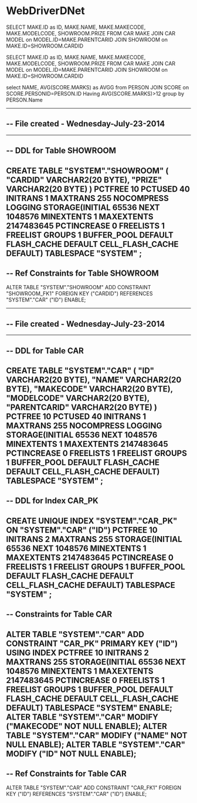 WebDriverDNet
=============

SELECT
  MAKE.ID as ID,
  MAKE.NAME,
  MAKE.MAKECODE,
  MAKE.MODELCODE,
  SHOWROOM.PRIZE
FROM
  CAR MAKE JOIN CAR MODEL on MODEL.ID=MAKE.PARENTCARID JOIN SHOWROOM on MAKE.ID=SHOWROOM.CARDID



SELECT
  MAKE.ID as ID,
  MAKE.NAME,
  MAKE.MAKECODE,
  MAKE.MODELCODE,
  SHOWROOM.PRIZE
FROM
  CAR MAKE JOIN CAR MODEL on MODEL.ID=MAKE.PARENTCARID JOIN SHOWROOM on MAKE.ID=SHOWROOM.CARDID	



select NAME, AVG(SCORE.MARKS) as AVGG from PERSON JOIN SCORE on SCORE.PERSONID=PERSON.ID Having AVG(SCORE.MARKS)>12 group by PERSON.Name


--------------------------------------------------------
--  File created - Wednesday-July-23-2014   
--------------------------------------------------------
--------------------------------------------------------
--  DDL for Table SHOWROOM
--------------------------------------------------------

  CREATE TABLE "SYSTEM"."SHOWROOM" 
   (	"CARDID" VARCHAR2(20 BYTE), 
	"PRIZE" VARCHAR2(20 BYTE)
   ) PCTFREE 10 PCTUSED 40 INITRANS 1 MAXTRANS 255 NOCOMPRESS LOGGING
  STORAGE(INITIAL 65536 NEXT 1048576 MINEXTENTS 1 MAXEXTENTS 2147483645
  PCTINCREASE 0 FREELISTS 1 FREELIST GROUPS 1 BUFFER_POOL DEFAULT FLASH_CACHE DEFAULT CELL_FLASH_CACHE DEFAULT)
  TABLESPACE "SYSTEM" ;
--------------------------------------------------------
--  Ref Constraints for Table SHOWROOM
--------------------------------------------------------

  ALTER TABLE "SYSTEM"."SHOWROOM" ADD CONSTRAINT "SHOWROOM_FK1" FOREIGN KEY ("CARDID")
	  REFERENCES "SYSTEM"."CAR" ("ID") ENABLE;







--------------------------------------------------------
--  File created - Wednesday-July-23-2014   
--------------------------------------------------------
--------------------------------------------------------
--  DDL for Table CAR
--------------------------------------------------------

  CREATE TABLE "SYSTEM"."CAR" 
   (	"ID" VARCHAR2(20 BYTE), 
	"NAME" VARCHAR2(20 BYTE), 
	"MAKECODE" VARCHAR2(20 BYTE), 
	"MODELCODE" VARCHAR2(20 BYTE), 
	"PARENTCARID" VARCHAR2(20 BYTE)
   ) PCTFREE 10 PCTUSED 40 INITRANS 1 MAXTRANS 255 NOCOMPRESS LOGGING
  STORAGE(INITIAL 65536 NEXT 1048576 MINEXTENTS 1 MAXEXTENTS 2147483645
  PCTINCREASE 0 FREELISTS 1 FREELIST GROUPS 1 BUFFER_POOL DEFAULT FLASH_CACHE DEFAULT CELL_FLASH_CACHE DEFAULT)
  TABLESPACE "SYSTEM" ;
--------------------------------------------------------
--  DDL for Index CAR_PK
--------------------------------------------------------

  CREATE UNIQUE INDEX "SYSTEM"."CAR_PK" ON "SYSTEM"."CAR" ("ID") 
  PCTFREE 10 INITRANS 2 MAXTRANS 255 
  STORAGE(INITIAL 65536 NEXT 1048576 MINEXTENTS 1 MAXEXTENTS 2147483645
  PCTINCREASE 0 FREELISTS 1 FREELIST GROUPS 1 BUFFER_POOL DEFAULT FLASH_CACHE DEFAULT CELL_FLASH_CACHE DEFAULT)
  TABLESPACE "SYSTEM" ;
--------------------------------------------------------
--  Constraints for Table CAR
--------------------------------------------------------

  ALTER TABLE "SYSTEM"."CAR" ADD CONSTRAINT "CAR_PK" PRIMARY KEY ("ID")
  USING INDEX PCTFREE 10 INITRANS 2 MAXTRANS 255 
  STORAGE(INITIAL 65536 NEXT 1048576 MINEXTENTS 1 MAXEXTENTS 2147483645
  PCTINCREASE 0 FREELISTS 1 FREELIST GROUPS 1 BUFFER_POOL DEFAULT FLASH_CACHE DEFAULT CELL_FLASH_CACHE DEFAULT)
  TABLESPACE "SYSTEM"  ENABLE;
  ALTER TABLE "SYSTEM"."CAR" MODIFY ("MAKECODE" NOT NULL ENABLE);
  ALTER TABLE "SYSTEM"."CAR" MODIFY ("NAME" NOT NULL ENABLE);
  ALTER TABLE "SYSTEM"."CAR" MODIFY ("ID" NOT NULL ENABLE);
--------------------------------------------------------
--  Ref Constraints for Table CAR
--------------------------------------------------------

  ALTER TABLE "SYSTEM"."CAR" ADD CONSTRAINT "CAR_FK1" FOREIGN KEY ("ID")
	  REFERENCES "SYSTEM"."CAR" ("ID") ENABLE;







